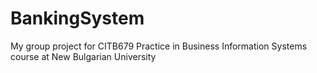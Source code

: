 # BankingSystem
My group project for CITB679 Practice in Business Information Systems course at New Bulgarian University
